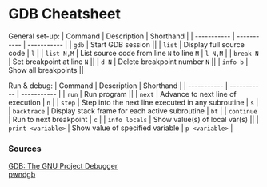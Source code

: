 # GDB Cheatsheet

General set-up:
| Command | Description | Shorthand |
| ----------- | ----------- | ----------- |
| `gdb` | Start GDB session ||
| `list` | Display full source code | `l` |
| `list N,M` | List source code from line `N` to line `M` | `l N,M` |
| `break N` | Set breakpoint at line `N` ||
| `d N` | Delete breakpoint number `N` ||
| `info b` | Show all breakpoints ||


Run & debug:
| Command | Description | Shorthand |
| ----------- | ----------- | ----------- |
| `run` | Run program ||
| `next` | Advance to next line of execution | `n` |
| `step` | Step into the next line executed in any subroutine | `s` |
| `backtrace` | Display stack frame for each active subroutine | `bt` |
| `continue` | Run to next breakpoint | `c` |
| `info locals` | Show value(s) of local var(s) ||
| `print <variable>` | Show value of specified variable | `p <variable>` |



### Sources
[GDB: The GNU Project Debugger](https://www.sourceware.org/gdb/) \
[pwndgb](https://github.com/pwndbg/pwndbg)
